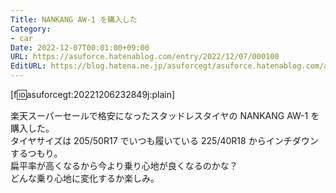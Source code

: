 ```yaml
---
Title: NANKANG AW-1 を購入した
Category:
- car
Date: 2022-12-07T00:01:00+09:00
URL: https://asuforce.hatenablog.com/entry/2022/12/07/000100
EditURL: https://blog.hatena.ne.jp/asuforcegt/asuforce.hatenablog.com/atom/entry/4207112889942902676
---
```


[f:id:asuforcegt:20221206232849j:plain]

楽天スーパーセールで格安になったスタッドレスタイヤの NANKANG AW-1 を購入した。  
タイヤサイズは 205/50R17 でいつも履いている 225/40R18 からインチダウンするつもり。  
扁平率が高くなるから今より乗り心地が良くなるのかな？  
どんな乗り心地に変化するか楽しみ。  
